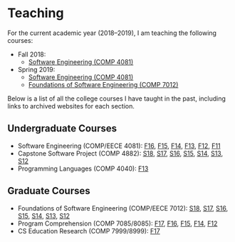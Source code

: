 # Teaching

For the current academic year (2018–2019), I am teaching the following courses:

- Fall 2018:
  - [Software Engineering (COMP 4081)](https://memphis-cs.github.io/comp-4081-2018-fall/)
- Spring 2019:
  - [Software Engineering (COMP 4081)](https://memphis-cs.github.io/comp-4882/)
  - [Foundations of Software Engineering (COMP 7012)](https://memphis-cs.github.io/comp-7012/)

Below is a list of all the college courses I have taught in the past, including links to archived websites for each section.

## Undergraduate Courses

- Software Engineering (COMP/EECE 4081): [F16](https://memphis-cs.github.io/comp-4081-2016-fall/), [F15](https://memphis-cs.github.io/comp-4081-2015-fall/), [F14](https://memphis-cs.github.io/comp-4081-2014-fall/), [F13](https://memphis-cs.github.io/comp-eece-4081-2013-fall/), [F12](https://memphis-cs.github.io/comp-eece-4081-2012-fall/), [F11](https://memphis-cs.github.io/comp-eece-4081-2011-fall/)
- Capstone Software Project (COMP 4882): [S18](https://memphis-cs.github.io/comp-4882-2018-spring/), [S17](https://memphis-cs.github.io/comp-4882-2017-spring/), [S16](https://memphis-cs.github.io/comp-4882-2016-spring/), [S15](https://memphis-cs.github.io/comp-4882-2015-spring/), [S14](https://memphis-cs.github.io/comp-4882-2014-spring/), [S13](https://memphis-cs.github.io/comp-4882-2013-spring/), [S12](https://memphis-cs.github.io/comp-4882-2012-spring/)
- Programming Languages (COMP 4040): [F13](https://memphis-cs.github.io/comp-4040-2013-fall/)

## Graduate Courses

- Foundations of Software Engineering (COMP/EECE 7012): [S18](https://memphis-cs.github.io/comp-7012-2018-spring/), [S17](https://memphis-cs.github.io/comp-eece-7012-2017-spring/), [S16](https://memphis-cs.github.io/comp-eece-7012-2016-spring/), [S15](https://memphis-cs.github.io/comp-eece-7012-2015-spring/), [S14](https://memphis-cs.github.io/comp-eece-7012-2014-spring/), [S13](https://memphis-cs.github.io/comp-eece-7012-8012-2013-spring/), [S12](https://memphis-cs.github.io/comp-eece-7012-8012-2012-spring/)
- Program Comprehension (COMP 7085/8085): [F17](https://memphis-cs.github.io/comp-7085-8085-2017-fall/), [F16](https://memphis-cs.github.io/comp-7085-8085-2016-fall/), [F15](https://memphis-cs.github.io/comp-7085-8085-2015-fall/), [F14](https://memphis-cs.github.io/comp-7085-8085-2014-fall/), [F12](https://memphis-cs.github.io/comp-7085-8085-2012-fall/)
- CS Education Research (COMP 7999/8999): [F17](https://memphis-cs.github.io/comp-7999-8999-2017-fall/)
